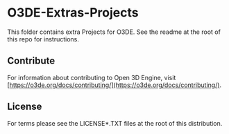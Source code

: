 # O3DE-Extras-Projects

This folder contains extra Projects for O3DE. See the readme at the root of this repo for instructions.

## Contribute

For information about contributing to Open 3D Engine, visit [https://o3de.org/docs/contributing/](https://o3de.org/docs/contributing/).

## License

For terms please see the LICENSE*.TXT files at the root of this distribution.
